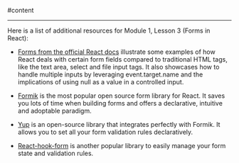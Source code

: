 #content

---

Here is a list of additional resources for Module 1, Lesson 3 (Forms in React):

- [Forms from the official React docs](https://reactjs.org/docs/forms.html) illustrate some examples of how React deals
  with certain form fields compared to traditional HTML tags, like the text area, select and file input tags. It also
  showcases how to handle multiple inputs by leveraging event.target.name and the implications of using null as a value
  in a controlled input.

- [Formik](https://formik.org/) is the most popular open source form library for React. It saves you lots of time when
  building forms and offers a declarative, intuitive and adoptable paradigm.

- [Yup](https://github.com/jquense/yup) is an open-source library that integrates perfectly with Formik. It allows you
  to set all your form validation rules declaratively.

- [React-hook-form](https://github.com/react-hook-form/react-hook-form) is another popular library to easily manage your
  form state and validation rules.
